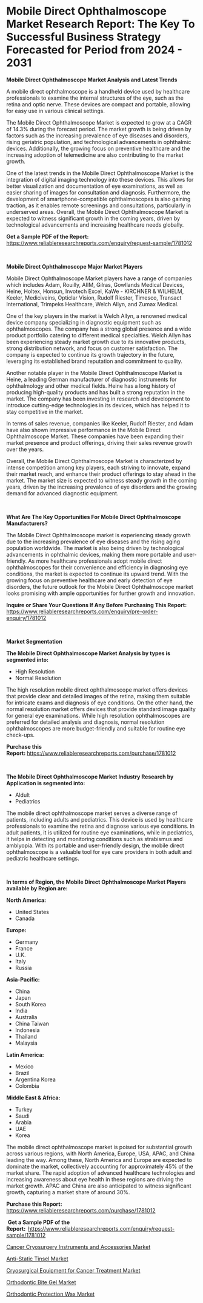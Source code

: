 <p><h1>Mobile Direct Ophthalmoscope Market Research Report: The Key To Successful Business Strategy Forecasted for Period from 2024 - 2031</h1></p><p><strong>Mobile Direct Ophthalmoscope Market Analysis and Latest Trends</strong></p>
<p><p>A mobile direct ophthalmoscope is a handheld device used by healthcare professionals to examine the internal structures of the eye, such as the retina and optic nerve. These devices are compact and portable, allowing for easy use in various clinical settings.</p><p>The Mobile Direct Ophthalmoscope Market is expected to grow at a CAGR of 14.3% during the forecast period. The market growth is being driven by factors such as the increasing prevalence of eye diseases and disorders, rising geriatric population, and technological advancements in ophthalmic devices. Additionally, the growing focus on preventive healthcare and the increasing adoption of telemedicine are also contributing to the market growth.</p><p>One of the latest trends in the Mobile Direct Ophthalmoscope Market is the integration of digital imaging technology into these devices. This allows for better visualization and documentation of eye examinations, as well as easier sharing of images for consultation and diagnosis. Furthermore, the development of smartphone-compatible ophthalmoscopes is also gaining traction, as it enables remote screenings and consultations, particularly in underserved areas. Overall, the Mobile Direct Ophthalmoscope Market is expected to witness significant growth in the coming years, driven by technological advancements and increasing healthcare needs globally.</p></p>
<p><strong>Get a Sample PDF of the Report:&nbsp;</strong> <a href="https://www.reliableresearchreports.com/enquiry/request-sample/1781012">https://www.reliableresearchreports.com/enquiry/request-sample/1781012</a></p>
<p>&nbsp;</p>
<p><strong>Mobile Direct Ophthalmoscope Major Market Players</strong></p>
<p><p>Mobile Direct Ophthalmoscope Market players have a range of companies which includes Adam, Rouilly, AIIM, Gilras, Gowllands Medical Devices, Heine, Holtex, Honsun, Invotech Excel, KaWe - KIRCHNER & WILHELM, Keeler, Mediciveins, Opticlar Vision, Rudolf Riester, Timesco, Transact International, Trimpeks Healthcare, Welch Allyn, and Zumax Medical.</p><p>One of the key players in the market is Welch Allyn, a renowned medical device company specializing in diagnostic equipment such as ophthalmoscopes. The company has a strong global presence and a wide product portfolio catering to different medical specialties. Welch Allyn has been experiencing steady market growth due to its innovative products, strong distribution network, and focus on customer satisfaction. The company is expected to continue its growth trajectory in the future, leveraging its established brand reputation and commitment to quality.</p><p>Another notable player in the Mobile Direct Ophthalmoscope Market is Heine, a leading German manufacturer of diagnostic instruments for ophthalmology and other medical fields. Heine has a long history of producing high-quality products and has built a strong reputation in the market. The company has been investing in research and development to introduce cutting-edge technologies in its devices, which has helped it to stay competitive in the market.</p><p>In terms of sales revenue, companies like Keeler, Rudolf Riester, and Adam have also shown impressive performance in the Mobile Direct Ophthalmoscope Market. These companies have been expanding their market presence and product offerings, driving their sales revenue growth over the years.</p><p>Overall, the Mobile Direct Ophthalmoscope Market is characterized by intense competition among key players, each striving to innovate, expand their market reach, and enhance their product offerings to stay ahead in the market. The market size is expected to witness steady growth in the coming years, driven by the increasing prevalence of eye disorders and the growing demand for advanced diagnostic equipment.</p></p>
<p>&nbsp;</p>
<p><strong>What Are The Key Opportunities For Mobile Direct Ophthalmoscope Manufacturers?</strong></p>
<p><p>The Mobile Direct Ophthalmoscope market is experiencing steady growth due to the increasing prevalence of eye diseases and the rising aging population worldwide. The market is also being driven by technological advancements in ophthalmic devices, making them more portable and user-friendly. As more healthcare professionals adopt mobile direct ophthalmoscopes for their convenience and efficiency in diagnosing eye conditions, the market is expected to continue its upward trend. With the growing focus on preventive healthcare and early detection of eye disorders, the future outlook for the Mobile Direct Ophthalmoscope market looks promising with ample opportunities for further growth and innovation.</p></p>
<p><strong>Inquire or Share Your Questions If Any Before Purchasing This Report:</strong> <a href="https://www.reliableresearchreports.com/enquiry/pre-order-enquiry/1781012">https://www.reliableresearchreports.com/enquiry/pre-order-enquiry/1781012</a></p>
<p>&nbsp;</p>
<p><strong>Market Segmentation</strong></p>
<p><strong>The Mobile Direct Ophthalmoscope Market Analysis by types is segmented into:</strong></p>
<p><ul><li>High Resolution</li><li>Normal Resolution</li></ul></p>
<p><p>The high resolution mobile direct ophthalmoscope market offers devices that provide clear and detailed images of the retina, making them suitable for intricate exams and diagnosis of eye conditions. On the other hand, the normal resolution market offers devices that provide standard image quality for general eye examinations. While high resolution ophthalmoscopes are preferred for detailed analysis and diagnosis, normal resolution ophthalmoscopes are more budget-friendly and suitable for routine eye check-ups.</p></p>
<p><strong>Purchase this Report:&nbsp;</strong><a href="https://www.reliableresearchreports.com/purchase/1781012">https://www.reliableresearchreports.com/purchase/1781012</a></p>
<p>&nbsp;</p>
<p><strong>The Mobile Direct Ophthalmoscope Market Industry Research by Application is segmented into:</strong></p>
<p><ul><li>Aldult</li><li>Pediatrics</li></ul></p>
<p><p>The mobile direct ophthalmoscope market serves a diverse range of patients, including adults and pediatrics. This device is used by healthcare professionals to examine the retina and diagnose various eye conditions. In adult patients, it is utilized for routine eye examinations, while in pediatrics, it helps in detecting and monitoring conditions such as strabismus and amblyopia. With its portable and user-friendly design, the mobile direct ophthalmoscope is a valuable tool for eye care providers in both adult and pediatric healthcare settings.</p></p>
<p>&nbsp;</p>
<p><strong>In terms of Region, the Mobile Direct Ophthalmoscope Market Players available by Region are:</strong></p>
<p>
    <p> <strong> North America: </strong>
        <ul>
            <li>United States</li>
            <li>Canada</li>
        </ul>
        </p> 
    <p> <strong> Europe: </strong>
        <ul>
            <li>Germany</li>
            <li>France</li>
            <li>U.K.</li>
            <li>Italy</li>
            <li>Russia</li>
        </ul>
        </p> 
    <p> <strong> Asia-Pacific: </strong>
        <ul>
            <li>China</li>
            <li>Japan</li>
            <li>South Korea</li>
            <li>India</li>
            <li>Australia</li>
            <li>China Taiwan</li>
            <li>Indonesia</li>
            <li>Thailand</li>
            <li>Malaysia</li>
        </ul>
        </p> 
    <p> <strong> Latin America: </strong>
        <ul>
            <li>Mexico</li>
            <li>Brazil</li>
            <li>Argentina Korea</li>
            <li>Colombia</li>
        </ul>
        </p> 
    <p> <strong> Middle East & Africa: </strong>
        <ul>
            <li>Turkey</li>
            <li>Saudi</li>
            <li>Arabia</li>
            <li>UAE</li>
            <li>Korea</li>
        </ul>
    </p>
    </p>
<p><p>The mobile direct ophthalmoscope market is poised for substantial growth across various regions, with North America, Europe, USA, APAC, and China leading the way. Among these, North America and Europe are expected to dominate the market, collectively accounting for approximately 45% of the market share. The rapid adoption of advanced healthcare technologies and increasing awareness about eye health in these regions are driving the market growth. APAC and China are also anticipated to witness significant growth, capturing a market share of around 30%.</p></p>
<p><strong>Purchase this Report: </strong><a href="https://www.reliableresearchreports.com/purchase/1781012">https://www.reliableresearchreports.com/purchase/1781012</a></p>
<p>&nbsp;<strong>Get a Sample PDF of the Report:&nbsp;&nbsp;</strong><a href="https://www.reliableresearchreports.com/enquiry/request-sample/1781012">https://www.reliableresearchreports.com/enquiry/request-sample/1781012</a></p>
<p><strong></strong></p>
<p><p><a href="https://github.com/santosh758595/Market-Research-Report-List-3/blob/main/cancer-cryosurgery-instruments-and-accessories-market.md">Cancer Cryosurgery Instruments and Accessories Market</a></p><p><a href="https://github.com/zjyglelu/Market-Research-Report-List-1/blob/main/anti-static-tinsel-market.md">Anti-Static Tinsel Market</a></p><p><a href="https://github.com/mbisetmhermsr/Market-Research-Report-List-1/blob/main/cryosurgical-equipment-for-cancer-treatment-market.md">Cryosurgical Equipment for Cancer Treatment Market</a></p><p><a href="https://issuu.com/reportprime-2/docs/orthodontic-bite-gel-market-size-2030.pptx">Orthodontic Bite Gel Market</a></p><p><a href="https://issuu.com/reportprime-2/docs/orthodontic-protection-wax-market-size-2030.pptx">Orthodontic Protection Wax Market</a></p></p>